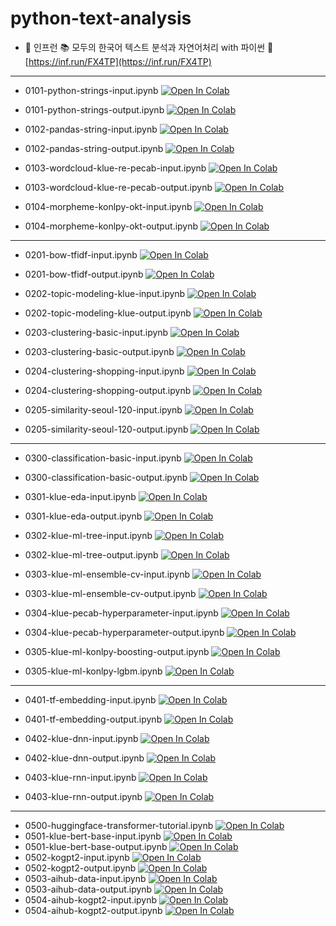 # python-text-analysis

* 🌱 인프런 📚 모두의 한국어 텍스트 분석과 자연어처리 with 파이썬 🐍 [https://inf.run/FX4TP](https://inf.run/FX4TP)


------

* 0101-python-strings-input.ipynb [![Open In Colab](https://colab.research.google.com/assets/colab-badge.svg)](https://colab.research.google.com/github/corazzon/python-text-analysis/blob/main/0101-python-strings-input.ipynb)
* 0101-python-strings-output.ipynb [![Open In Colab](https://colab.research.google.com/assets/colab-badge.svg)](https://colab.research.google.com/github/corazzon/python-text-analysis/blob/main/0101-python-strings-output.ipynb)

* 0102-pandas-string-input.ipynb [![Open In Colab](https://colab.research.google.com/assets/colab-badge.svg)](https://colab.research.google.com/github/corazzon/python-text-analysis/blob/main/0102-pandas-string-input.ipynb)
* 0102-pandas-string-output.ipynb [![Open In Colab](https://colab.research.google.com/assets/colab-badge.svg)](https://colab.research.google.com/github/corazzon/python-text-analysis/blob/main/0102-pandas-string-output.ipynb)

* 0103-wordcloud-klue-re-pecab-input.ipynb [![Open In Colab](https://colab.research.google.com/assets/colab-badge.svg)](https://colab.research.google.com/github/corazzon/python-text-analysis/blob/main/0103-wordcloud-klue-re-pecab-input.ipynb)
* 0103-wordcloud-klue-re-pecab-output.ipynb [![Open In Colab](https://colab.research.google.com/assets/colab-badge.svg)](https://colab.research.google.com/github/corazzon/python-text-analysis/blob/main/0103-wordcloud-klue-re-pecab-output.ipynb)

* 0104-morpheme-konlpy-okt-input.ipynb [![Open In Colab](https://colab.research.google.com/assets/colab-badge.svg)](https://colab.research.google.com/github/corazzon/python-text-analysis/blob/main/0104-morpheme-konlpy-okt-input.ipynb)
* 0104-morpheme-konlpy-okt-output.ipynb [![Open In Colab](https://colab.research.google.com/assets/colab-badge.svg)](https://colab.research.google.com/github/corazzon/python-text-analysis/blob/main/0104-morpheme-konlpy-okt-output.ipynb)

------

* 0201-bow-tfidf-input.ipynb [![Open In Colab](https://colab.research.google.com/assets/colab-badge.svg)](https://colab.research.google.com/github/corazzon/python-text-analysis/blob/main/0201-bow-tfidf-input.ipynb)
* 0201-bow-tfidf-output.ipynb [![Open In Colab](https://colab.research.google.com/assets/colab-badge.svg)](https://colab.research.google.com/github/corazzon/python-text-analysis/blob/main/0201-bow-tfidf-output.ipynb)

* 0202-topic-modeling-klue-input.ipynb [![Open In Colab](https://colab.research.google.com/assets/colab-badge.svg)](https://colab.research.google.com/github/corazzon/python-text-analysis/blob/main/0202-topic-modeling-klue-input.ipynb)
* 0202-topic-modeling-klue-output.ipynb [![Open In Colab](https://colab.research.google.com/assets/colab-badge.svg)](https://colab.research.google.com/github/corazzon/python-text-analysis/blob/main/0202-topic-modeling-klue-output.ipynb)

* 0203-clustering-basic-input.ipynb [![Open In Colab](https://colab.research.google.com/assets/colab-badge.svg)](https://colab.research.google.com/github/corazzon/python-text-analysis/blob/main/0203-clustering-basic-input.ipynb)
* 0203-clustering-basic-output.ipynb [![Open In Colab](https://colab.research.google.com/assets/colab-badge.svg)](https://colab.research.google.com/github/corazzon/python-text-analysis/blob/main/0203-clustering-basic-output.ipynb)

* 0204-clustering-shopping-input.ipynb [![Open In Colab](https://colab.research.google.com/assets/colab-badge.svg)](https://colab.research.google.com/github/corazzon/python-text-analysis/blob/main/0204-clustering-shopping-input.ipynb)
* 0204-clustering-shopping-output.ipynb [![Open In Colab](https://colab.research.google.com/assets/colab-badge.svg)](https://colab.research.google.com/github/corazzon/python-text-analysis/blob/main/0204-clustering-shopping-output.ipynb)

* 0205-similarity-seoul-120-input.ipynb [![Open In Colab](https://colab.research.google.com/assets/colab-badge.svg)](https://colab.research.google.com/github/corazzon/python-text-analysis/blob/main/0205-similarity-seoul-120-input.ipynb)
* 0205-similarity-seoul-120-output.ipynb [![Open In Colab](https://colab.research.google.com/assets/colab-badge.svg)](https://colab.research.google.com/github/corazzon/python-text-analysis/blob/main/0205-similarity-seoul-120-output.ipynb)

------

* 0300-classification-basic-input.ipynb [![Open In Colab](https://colab.research.google.com/assets/colab-badge.svg)](https://colab.research.google.com/github/corazzon/python-text-analysis/blob/main/0300-classification-basic-input.ipynb)
* 0300-classification-basic-output.ipynb [![Open In Colab](https://colab.research.google.com/assets/colab-badge.svg)](https://colab.research.google.com/github/corazzon/python-text-analysis/blob/main/0300-classification-basic-output.ipynb)

* 0301-klue-eda-input.ipynb [![Open In Colab](https://colab.research.google.com/assets/colab-badge.svg)](https://colab.research.google.com/github/corazzon/python-text-analysis/blob/main/0301-klue-eda-input.ipynb)
* 0301-klue-eda-output.ipynb [![Open In Colab](https://colab.research.google.com/assets/colab-badge.svg)](https://colab.research.google.com/github/corazzon/python-text-analysis/blob/main/0301-klue-eda-output.ipynb)

* 0302-klue-ml-tree-input.ipynb [![Open In Colab](https://colab.research.google.com/assets/colab-badge.svg)](https://colab.research.google.com/github/corazzon/python-text-analysis/blob/main/0302-klue-ml-tree-input.ipynb)
* 0302-klue-ml-tree-output.ipynb [![Open In Colab](https://colab.research.google.com/assets/colab-badge.svg)](https://colab.research.google.com/github/corazzon/python-text-analysis/blob/main/0302-klue-ml-tree-output.ipynb)

* 0303-klue-ml-ensemble-cv-input.ipynb [![Open In Colab](https://colab.research.google.com/assets/colab-badge.svg)](https://colab.research.google.com/github/corazzon/python-text-analysis/blob/main/0303-klue-ml-ensemble-cv-input.ipynb)
* 0303-klue-ml-ensemble-cv-output.ipynb [![Open In Colab](https://colab.research.google.com/assets/colab-badge.svg)](https://colab.research.google.com/github/corazzon/python-text-analysis/blob/main/0303-klue-ml-ensemble-cv-output.ipynb)

* 0304-klue-pecab-hyperparameter-input.ipynb [![Open In Colab](https://colab.research.google.com/assets/colab-badge.svg)](https://colab.research.google.com/github/corazzon/python-text-analysis/blob/main/0304-klue-pecab-hyperparameter-input.ipynb)
* 0304-klue-pecab-hyperparameter-output.ipynb [![Open In Colab](https://colab.research.google.com/assets/colab-badge.svg)](https://colab.research.google.com/github/corazzon/python-text-analysis/blob/main/0304-klue-pecab-hyperparameter-output.ipynb)

* 0305-klue-ml-konlpy-boosting-output.ipynb [![Open In Colab](https://colab.research.google.com/assets/colab-badge.svg)](https://colab.research.google.com/github/corazzon/python-text-analysis/blob/main/0305-klue-ml-konlpy-boosting-output.ipynb)
* 0305-klue-ml-konlpy-lgbm.ipynb [![Open In Colab](https://colab.research.google.com/assets/colab-badge.svg)](https://colab.research.google.com/github/corazzon/python-text-analysis/blob/main/0305-klue-ml-konlpy-lgbm.ipynb)

------

* 0401-tf-embedding-input.ipynb [![Open In Colab](https://colab.research.google.com/assets/colab-badge.svg)](https://colab.research.google.com/github/corazzon/python-text-analysis/blob/main/0401-tf-embedding-input.ipynb)
* 0401-tf-embedding-output.ipynb [![Open In Colab](https://colab.research.google.com/assets/colab-badge.svg)](https://colab.research.google.com/github/corazzon/python-text-analysis/blob/main/0401-tf-embedding-output.ipynb)

* 0402-klue-dnn-input.ipynb [![Open In Colab](https://colab.research.google.com/assets/colab-badge.svg)](https://colab.research.google.com/github/corazzon/python-text-analysis/blob/main/0402-klue-dnn-input.ipynb)
* 0402-klue-dnn-output.ipynb [![Open In Colab](https://colab.research.google.com/assets/colab-badge.svg)](https://colab.research.google.com/github/corazzon/python-text-analysis/blob/main/0402-klue-dnn-output.ipynb)

* 0403-klue-rnn-input.ipynb [![Open In Colab](https://colab.research.google.com/assets/colab-badge.svg)](https://colab.research.google.com/github/corazzon/python-text-analysis/blob/main/0403-klue-rnn-input.ipynb)
* 0403-klue-rnn-output.ipynb [![Open In Colab](https://colab.research.google.com/assets/colab-badge.svg)](https://colab.research.google.com/github/corazzon/python-text-analysis/blob/main/0403-klue-rnn-output.ipynb)

------

* 0500-huggingface-transformer-tutorial.ipynb [![Open In Colab](https://colab.research.google.com/assets/colab-badge.svg)](https://colab.research.google.com/github/corazzon/python-text-analysis/blob/main/0500-huggingface-transformer-tutorial.ipynb)
* 0501-klue-bert-base-input.ipynb [![Open In Colab](https://colab.research.google.com/assets/colab-badge.svg)](https://colab.research.google.com/github/corazzon/python-text-analysis/blob/main/0501-klue-bert-base-input.ipynb)
* 0501-klue-bert-base-output.ipynb [![Open In Colab](https://colab.research.google.com/assets/colab-badge.svg)](https://colab.research.google.com/github/corazzon/python-text-analysis/blob/main/0501-klue-bert-base-output.ipynb)
* 0502-kogpt2-input.ipynb [![Open In Colab](https://colab.research.google.com/assets/colab-badge.svg)](https://colab.research.google.com/github/corazzon/python-text-analysis/blob/main/0502-kogpt2-input.ipynb)
* 0502-kogpt2-output.ipynb [![Open In Colab](https://colab.research.google.com/assets/colab-badge.svg)](https://colab.research.google.com/github/corazzon/python-text-analysis/blob/main/0502-kogpt2-output.ipynb)
* 0503-aihub-data-input.ipynb [![Open In Colab](https://colab.research.google.com/assets/colab-badge.svg)](https://colab.research.google.com/github/corazzon/python-text-analysis/blob/main/0503-aihub-data-input.ipynb)
* 0503-aihub-data-output.ipynb [![Open In Colab](https://colab.research.google.com/assets/colab-badge.svg)](https://colab.research.google.com/github/corazzon/python-text-analysis/blob/main/0503-aihub-data-output.ipynb)
* 0504-aihub-kogpt2-input.ipynb [![Open In Colab](https://colab.research.google.com/assets/colab-badge.svg)](https://colab.research.google.com/github/corazzon/python-text-analysis/blob/main/0504-aihub-kogpt2-input.ipynb)
* 0504-aihub-kogpt2-output.ipynb [![Open In Colab](https://colab.research.google.com/assets/colab-badge.svg)](https://colab.research.google.com/github/corazzon/python-text-analysis/blob/main/0504-aihub-kogpt2-output.ipynb)
